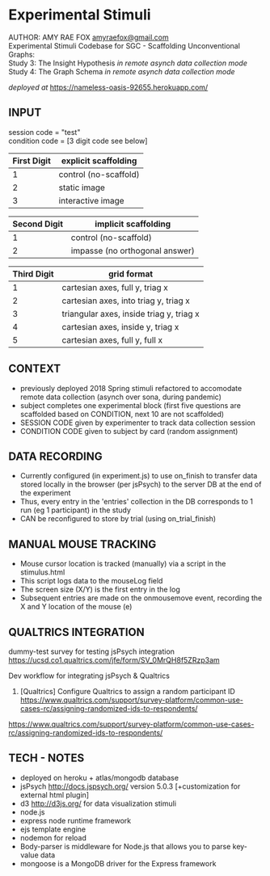 # Experimental Stimuli 
AUTHOR: AMY RAE FOX amyraefox@gmail.com  
Experimental Stimuli Codebase for SGC - Scaffolding Unconventional Graphs:  
Study 3: The Insight Hypothesis _in remote asynch data collection mode_
Study 4: The Graph Schema _in remote asynch data collection mode_

_deployed at_ https://nameless-oasis-92655.herokuapp.com/

## INPUT

session code = "test"  
condition code = [3 digit code see below]

First Digit    | explicit scaffolding
 ------------- |-------------
 1      | control (no-scaffold)
 2      | static image
 3      | interactive image

Second Digit    | implicit scaffolding
 ------------- |-------------
1      | control (no-scaffold)
2      | impasse (no orthogonal answer)

Third Digit    | grid format
------------- |-------------
 1 | cartesian axes, full y, triag x
 2 | cartesian axes, into triag y, triag x
 3 | triangular axes, inside triag y, triag x
 4 | cartesian axes, inside y, triag x
 5 | cartesian axes, full y, full x


##  CONTEXT
- previously deployed 2018 Spring stimuli refactored to accomodate remote data collection (asynch over sona, during pandemic)
- subject completes one experimental block (first five questions are scaffolded based on CONDITION, next 10 are not scaffolded)
- SESSION CODE given by experimenter to track data collection session
- CONDITION CODE given to subject by card (random assignment)

## DATA RECORDING
- Currently configured (in experiment.js) to use on_finish to transfer data stored locally in the browser (per jsPsych) to the server DB at the end of the experiment
- Thus, every entry in the 'entries' collection in the DB corresponds to 1 run (eg 1 participant) in the study
- CAN be reconfigured to store by trial (using on_trial_finish)

## MANUAL MOUSE TRACKING
- Mouse cursor location is tracked (manually) via a script in the stimulus.html
- This script logs data to the mouseLog field
- The screen size (X/Y) is the first entry in the log
- Subsequent entries are made on the onmousemove event, recording the X and Y location of the mouse (e)

## QUALTRICS INTEGRATION

dummy-test survey for testing jsPsych integration
https://ucsd.co1.qualtrics.com/jfe/form/SV_0MrQH8f5ZRzp3am

Dev workflow for integrating jsPsych & Qualtrics
1. [Qualtrics] Configure Qualtrics to assign a random participant ID
https://www.qualtrics.com/support/survey-platform/common-use-cases-rc/assigning-randomized-ids-to-respondents/


https://www.qualtrics.com/support/survey-platform/common-use-cases-rc/assigning-randomized-ids-to-respondents/


## TECH - NOTES 
- deployed on heroku + atlas/mongodb database
- jsPsych http://docs.jspsych.org/ version 5.0.3 [+customization for external html plugin]
- d3 http://d3js.org/ for data visualization stimuli
- node.js
- express node runtime framework
- ejs template engine
- nodemon for reload
- Body-parser is middleware for Node.js that allows you to parse key-value data
- mongoose is a MongoDB driver for the Express framework



